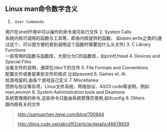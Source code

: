 ## Linux man命令数字含义

1.      User Commands       
用户在shell环境中可以操作的命令或可执行文件 
2.      System Calls        
系统内核可调用的函数与工具等，即由内核提供的函数。 如open,write之类的(通过这个，可以很方便的查到调用这个函数时需要加什么头文件) 
3.      C Library Functions    
一些常用的函数与函数库，大部分为C的函数库，如printf,fread 
4.      Devices and Special Files    
设备文件的说明，通常在/dev下的文件
5.      File Formats and Conventions     
配置文件或者是某些文件的格式 比如passwd 
6.      Games et. Al.    
给游戏留的,由各个游戏自己定义 
7.      Miscellanea    
惯例与协议等杂项，Linux文件系统、网络协议、ASCII code等说明，例如man,environ 
8.      System Administration tools and Deamons    
系统管理用的命令,这些命令只能由系统管理员使用,如ifconfig 
9.      Others    
跟内核有关的文件


> http://samuschen.iteye.com/blog/700944

> http://blog.csdn.net/abcd1f2/article/details/46678929